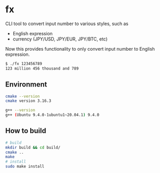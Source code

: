# fx

CLI tool to convert input number to various styles, such as

- English expression
- currency (JPY/USD, JPY/EUR, JPY/BTC, etc)

Now this provides functionality to only convert input number to English expression.

```bash
$ ./fx 123456789
123 million 456 thousand and 789
```

## Environment

```bash
cmake --version
cmake version 3.16.3

g++ --version
g++ (Ubuntu 9.4.0-1ubuntu1~20.04.1) 9.4.0
```

## How to build

```bash
# build
mkdir build && cd build/
cmake ..
make
# install
sudo make install
```
